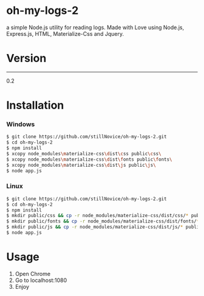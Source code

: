 # oh-my-logs-2
a simple Node.js utility for reading logs. Made with Love using Node.js, Express.js, HTML, Materialize-Css and Jquery.

# Version
---------------------
0.2

# Installation
### Windows
```sh
$ git clone https://github.com/stillNovice/oh-my-logs-2.git
$ cd oh-my-logs-2
$ npm install
$ xcopy node_modules\materialize-css\dist\css public\css\
$ xcopy node_modules\materialize-css\dist\fonts public\fonts\
$ xcopy node_modules\materialize-css\dist\js public\js\
$ node app.js

```
### Linux
```sh
$ git clone https://github.com/stillNovice/oh-my-logs-2.git
$ cd oh-my-logs-2
$ npm install
$ mkdir public/css && cp -r node_modules/materialize-css/dist/css/* public/css/
$ mkdir public/fonts && cp -r node_modules/materialize-css/dist/fonts/* public/fonts/
$ mkdir public/js && cp -r node_modules/materialize-css/dist/js/* public/js/
$ node app.js

```

# Usage
1. Open Chrome
2. Go to localhost:1080
3. Enjoy
